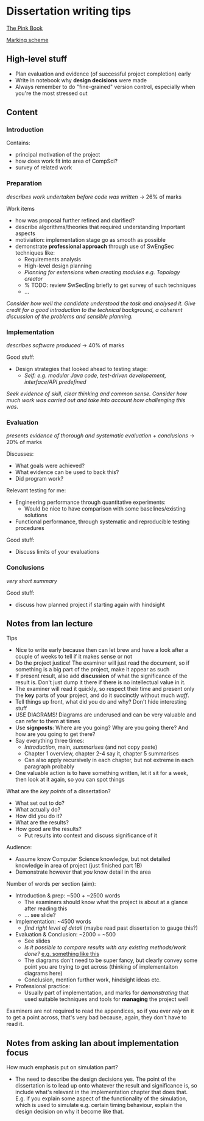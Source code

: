 # Dissertation writing tips

[The Pink Book](https://www.cl.cam.ac.uk/teaching/projects/pinkbook.pdf)

[Marking scheme](https://www.cst.cam.ac.uk/teaching/part-ii/projects/assessment)

## High-level stuff

* Plan evaluation and evidence (of successful project completion) early
* Write in notebook why **design decisions** were made
* Always remember to do "fine-grained" version control, especially when you're the most stressed out

## Content

### Introduction

Contains:
* principal motivation of the project
* how does work fit into area of CompSci?
* survey of related work

### Preparation

_describes work undertaken before code was written_ -> 26% of marks

Work items
* how was proposal further refined and clarified?
* describe algorithms/theories that required understanding
Important aspects
* motiviation: implementation stage go as smooth as possible
* demonstrate **professional approach** through use of SwEngSec techniques like:
  * Requirements analysis
  * High-level design planning
  * _Planning for extensions when creating modules e.g. Topology creator_
  * % TODO: review SwSecEng briefly to get survey of such techniques
  * ...

_Consider how well the candidate understood the task_
_and analysed it. Give credit for a good introduction to the technical background, a_
_coherent discussion of the problems and sensible planning._

### Implementation

_describes software produced_ -> 40% of marks

Good stuff:
* Design strategies that looked ahead to testing stage:
  * _Self: e.g. modular Java code, test-driven developement, interface/API predefined_

_Seek evidence of skill, clear thinking and common sense. Consider_
_how much work was carried out and take into account how challenging this was._

### Evaluation

_presents evidence of thorough and systematic evaluation_ + _conclusions_ -> 20% of marks

Discusses:
* What goals were achieved?
* What evidence can be used to back this?
* Did program work?

Relevant testing for me:
* Engineering performance through quantitative experiments:
  * Would be nice to have comparison with some baselines/existing solutions
* Functional performance, through systematic and reproducible testing procedures

Good stuff:
* Discuss limits of your evaluations

### Conclusions

_very short summary_

Good stuff:
* discuss how planned project if starting again with hindsight

## Notes from Ian lecture

Tips
* Nice to write early because then can let brew and have a look after
  a couple of weeks to tell if it makes sense or not
* Do the project justice! The examiner will just read the document,
  so if something is a big part of the project, make it appear as such
* If present result, also add **discussion** of what the significance
  of the result is. Don't just dump it there if there is no
  intellectual value in it.
* The examiner will read it quickly, so respect their time and present
  only the **key** parts of your project, and do it succinctly without
  much _waff_.
* Tell things up front, what did you do and why? Don't hide interesting stuff
* USE DIAGRAMS! Diagrams are underused and can be very valuable and can refer to them at times
* Use **signposts**: Where are you going? Why are you going there? And how are you going to get there?
* Say everything three times:
  * _Introduction_, main, _summarises_ (and not copy paste)
  * Chapter 1 overview, chapter 2-4 say it, chapter 5 summarises
  * Can also apply recursively in each chapter, but not extreme in each
    paragraph probably
* One valuable action is to have something written, let it sit for a week,
  then look at it again, so you can spot things

What are the _key points_ of a dissertation?
* What set out to do?
* What actually do?
* How did you do it?
* What are the results?
* How good are the results?
  * Put results into context and discuss significance of it

Audience:
* Assume know Computer Science knowledge, but not detailed knowledge
  in area of project (just finished part 1B)
* Demonstrate however that _you_ know detail in the area

Number of words per section (aim):
* Introduction & prep: ~500 + ~2500 words
  * The examiners should know what the project is about at a glance
    after reading this
  * ... see slide?
* Implementation: ~4500 words
  * _find right level of detail_ (maybe read past dissertation to gauge this?)
* Evaluation & Conclusion: ~2000 + ~500
  * See slides
  * _Is it possible to compare results with any existing methods/work done?_ [e.g. something like this](https://escholarship.org/content/qt4wv354s6/qt4wv354s6_noSplash_7e2fde6b8f65e4cccaa9c46dfc2c0954.pdf)
  * The diagrams don't need to be super fancy, but clearly convey some point you are trying to get across (thinking of implementaiton diagrams here)
  * Conclusion, mention further work, hindsight ideas etc.
* Professional practice:
  * Usually part of implementation, and marks for _demonstrating_
    that used suitable techniques and tools for **managing** the
    project well

Examiners are not required to read the appendices, so if you ever
_rely_ on it to get a point across, that's very bad because, again,
they don't have to read it.

## Notes from asking Ian about implementation focus

How much emphasis put on simulation part?
* The need to describe the design decisions yes. The point of the dissertation is
  to lead up onto whatever the result and significance is, so include what's relevant
  in the implementation chapter that does that. E.g. if you explain some aspect of 
  the functionality of the simulation, which is used to simulate e.g. certain timing
  behaviour, explain the design decision on why it become like that.
